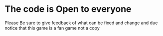 # The code is Open to everyone 
Please Be sure to give feedback of what can be fixed and change and due notice that this game is a fan game not a copy

